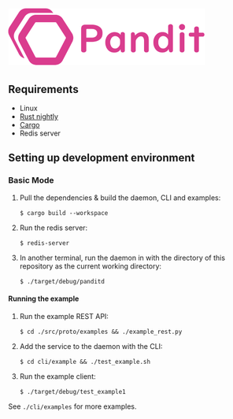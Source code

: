 # ![Pandit](./pandit400.png?raw=true)

## Requirements
- Linux
- [Rust nightly](https://www.oreilly.com/library/view/rust-programming-by/9781788390637/e07dc768-de29-482e-804b-0274b4bef418.xhtml)
- [Cargo](https://doc.rust-lang.org/cargo/getting-started/installation.html)
- Redis server

## Setting up development environment
### Basic Mode

1. Pull the dependencies & build the daemon, CLI and examples:
    ```
    $ cargo build --workspace
    ```

1. Run the redis server:
    ```
    $ redis-server
    ```

1. In another terminal, run the daemon in with the directory of this repository as the current working directory:
    ```
    $ ./target/debug/panditd
    ```
#### Running the example 
1. Run the example REST API:
    ```
    $ cd ./src/proto/examples && ./example_rest.py
    ```

1. Add the service to the daemon with the CLI:
    ```
    $ cd cli/example && ./test_example.sh 
    ```

1. Run the example client: 
    ```
    $ ./target/debug/test_example1 
    ```

See `./cli/examples` for more examples.

